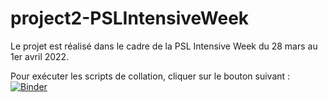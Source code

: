 # project2-PSLIntensiveWeek



Le projet est réalisé dans le cadre de la PSL Intensive Week du 28 mars au 1er avril 2022.

Pour exécuter les scripts de collation, cliquer sur le bouton suivant : [![Binder](https://mybinder.org/badge_logo.svg)](https://mybinder.org/v2/gh/LucenceIng/project2-PSLIntensiveWeek/tree/main/collation/HEAD)

